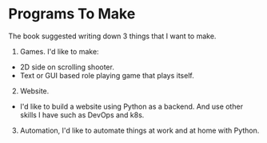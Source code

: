 # Programs To Make
The book suggested writing down 3 things that I want to make.

1. Games. I'd like to make: 
  * 2D side on scrolling shooter.
  * Text or GUI based role playing game that plays itself. 
2. Website.
  * I'd like to build a website using Python as a backend. And use other skills I have such as DevOps and k8s.
3. Automation, I'd like to automate things at work and at home with Python.
